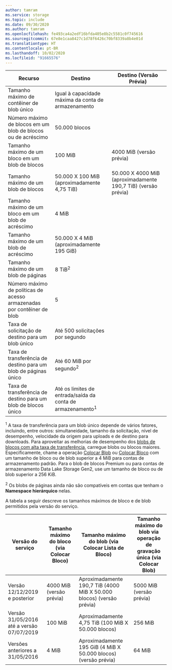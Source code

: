 ```yaml
---
author: tamram
ms.service: storage
ms.topic: include
ms.date: 09/30/2020
ms.author: tamram
ms.openlocfilehash: fe493ca4a2edf16bfda405e8b2c5581c0f745616
ms.sourcegitcommit: 67e8e1caa8427c1d78f6426c70bf8339a8b4e01d
ms.translationtype: HT
ms.contentlocale: pt-BR
ms.lasthandoff: 10/02/2020
ms.locfileid: "91665576"
---
```

| Recurso | Destino | Destino (Versão Prévia) |
|-|-|-|
| Tamanho máximo de contêiner de blob único | Igual à capacidade máxima da conta de armazenamento |  |
| Número máximo de blocos em um blob de blocos ou de acréscimo | 50.000 blocos |  |
| Tamanho máximo de um bloco em um blob de blocos | 100 MiB | 4000 MiB (versão prévia) |
| Tamanho máximo de um blob de blocos | 50.000 X 100 MiB (aproximadamente 4,75 TiB) | 50.000 X 4000 MiB (aproximadamente 190,7 TiB) (versão prévia) |
| Tamanho máximo de um bloco em um blob de acréscimo | 4 MiB |  |
| Tamanho máximo de um blob de acréscimo | 50.000 X 4 MiB (aproximadamente 195 GiB) |  |
| Tamanho máximo de um blob de páginas | 8 TiB<sup>2</sup> |  |
| Número máximo de políticas de acesso armazenadas por contêiner de blob | 5 |  |
| Taxa de solicitação de destino para um blob único | Até 500 solicitações por segundo |  |
| Taxa de transferência de destino para um blob de páginas único | Até 60 MiB por segundo<sup>2</sup> |  |
| Taxa de transferência de destino para um blob de blocos único | Até os limites de entrada/saída da conta de armazenamento<sup>1</sup> |  |

<sup>1</sup> A taxa de transferência para um blob único depende de vários fatores, incluindo, entre outros: simultaneidade, tamanho da solicitação, nível de desempenho, velocidade da origem para uploads e de destino para downloads. Para aproveitar as melhorias de desempenho dos [blobs de blocos com alta taxa de transferência](https://azure.microsoft.com/blog/high-throughput-with-azure-blob-storage/), carregue blobs ou blocos maiores. Especificamente, chame a operação [Colocar Blob](/rest/api/storageservices/put-blob) ou [Colocar Bloco](/rest/api/storageservices/put-block) com um tamanho de bloco ou de blob superior a 4 MiB para contas de armazenamento padrão. Para o blob de blocos Premium ou para contas de armazenamento Data Lake Storage Gen2, use um tamanho de bloco ou de blob superior a 256 KiB.

<sup>2</sup> Os blobs de páginas ainda não são compatíveis em contas que tenham o **Namespace hierárquico** nelas.

A tabela a seguir descreve os tamanhos máximos de bloco e de blob permitidos pela versão do serviço.

| Versão do serviço | Tamanho máximo do bloco (via Colocar Bloco) | Tamanho máximo do blob (via Colocar Lista de Bloco) | Tamanho máximo do blob via operação de gravação única (via Colocar Blob) |
|-|-|-|-|
| Versão 12/12/2019 e posterior | 4000 MiB (versão prévia) | Aproximadamente 190,7 TiB (4000 MiB X 50.000 blocos) (versão prévia) | 5000 MiB (versão prévia) |
| Versão 31/05/2016 até a versão 07/07/2019 | 100 MiB | Aproximadamente 4,75 TiB (100 MiB X 50.000 blocos) | 256 MiB |
| Versões anteriores a 31/05/2016 | 4 MiB | Aproximadamente 195 GiB (4 MiB X 50.000 blocos) (versão prévia) | 64 MiB |
